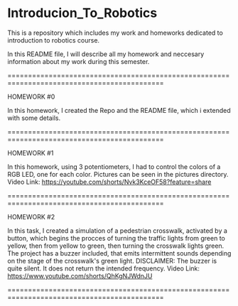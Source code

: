# Introducion_To_Robotics
This is a repository which includes my work and homeworks dedicated to introduction to robotics course.

In this README file, I will describe all my homework and neccesary information about my work during this semester.

============================================================================================

HOMEWORK #0

In this homework, I created the Repo and the README file, which i extended with some details.

============================================================================================

HOMEWORK #1

In this homework, using 3 potentiometers, I had to control the colors of a RGB LED, one for each color.
Pictures can be seen in the pictures directory.
Video Link: https://youtube.com/shorts/Nvk3KceOF58?feature=share

============================================================================================

HOMEWORK #2

In this task, I created a simulation of a pedestrian crosswalk, activated by a button, which begins the procces of turning the traffic lights from green to yellow, then from yellow to green, then turning the crosswalk lights green. The project has a buzzer included, that emits intermittent sounds depending on the stage of the crosswalk's green light. DISCLAIMER: The buzzer is quite silent. It does not return the intended frequency.
Video Link: https://www.youtube.com/shorts/QhKgNJWdnJU

============================================================================================
